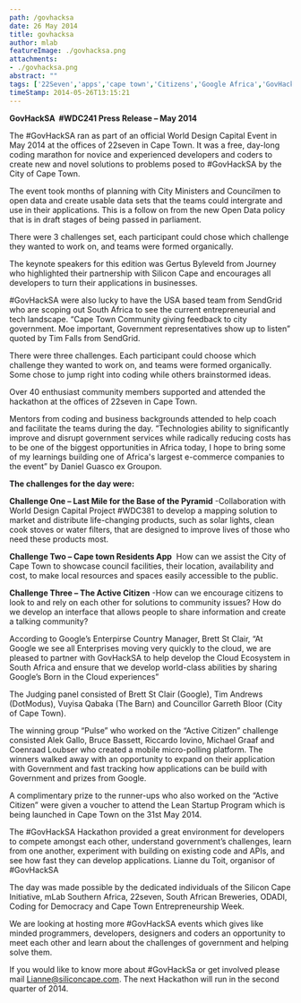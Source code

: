 ```yaml
---
path: /govhacksa
date: 26 May 2014
title: govhacksa
author: mlab
featureImage: ./govhacksa.png
attachments: 
- ./govhacksa.png
abstract: ""
tags: ['22Seven','apps','cape town','Citizens','Google Africa','GovHackSA','Hackathon','mLab','mobile','World Design Capital 2014']
timeStamp: 2014-05-26T13:15:21
---
```


**GovHackSA  #WDC241 Press Release – May 2014**

The #GovHackSA ran as part of an official World Design Capital Event in May 2014 at the offices of 22seven in Cape Town. It was a free, day-long coding marathon for novice and experienced developers and coders to create new and novel solutions to problems posed to #GovHackSA by the City of Cape Town.

The event took months of planning with City Ministers and Councilmen to open data and create usable data sets that the teams could intergrate and use in their applications. This is a follow on from the new Open Data policy that is in draft stages of being passed in parliament.

There were 3 challenges set, each participant could chose which challenge they wanted to work on, and teams were formed organically.

The keynote speakers for this edition was Gertus Byleveld from Journey who highlighted their partnership with Silicon Cape and encourages all developers to turn their applications in businesses.

#GovHackSA were also lucky to have the USA based team from SendGrid who are scoping out South Africa to see the current entrepreneurial and tech landscape. “Cape Town Community giving feedback to city government. Moe important, Government representatives show up to listen” quoted by Tim Falls from SendGrid.

There were three challenges. Each participant could choose which challenge they wanted to work on, and teams were formed organically. Some chose to jump right into coding while others brainstormed ideas.

Over 40 enthusiast community members supported and attended the hackathon at the offices of 22seven in Cape Town.

Mentors from coding and business backgrounds attended to help coach and facilitate the teams during the day. “Technologies ability to significantly improve and disrupt government services while radically reducing costs has to be one of the biggest opportunities in Africa today, I hope to bring some of my learnings building one of Africa's largest e-commerce companies to the event” by Daniel Guasco ex Groupon.

**The challenges for the day were:**

**Challenge One – Last Mile for the Base of the Pyramid** -Collaboration with World Design Capital Project #WDC381 to develop a mapping solution to market and distribute life-changing products, such as solar lights, clean cook stoves or water filters, that are designed to improve lives of those who need these products most.

**Challenge Two – Cape town Residents App**  How can we assist the City of Cape Town to showcase council facilities, their location, availability and cost, to make local resources and spaces easily accessible to the public.

**Challenge Three – The Active Citizen** -How can we encourage citizens to look to and rely on each other for solutions to community issues? How do we develop an interface that allows people to share information and create a talking community?

According to Google’s Enterpirse Country Manager, Brett St Clair, “At Google we see all Enterprises moving very quickly to the cloud, we are pleased to partner with GovHackSA to help develop the Cloud Ecosystem in South Africa and ensure that we develop world-class abilities by sharing Google’s Born in the Cloud experiences”

The Judging panel consisted of Brett St Clair (Google), Tim Andrews (DotModus), Vuyisa Qabaka (The Barn) and Councillor Garreth Bloor (City of Cape Town).

The winning group “Pulse” who worked on the “Active Citizen” challenge consisted Alek Gallo, Bruce Bassett, Riccardo Iovino, Michael Graaf and Coenraad Loubser who created a mobile micro-polling platform. The winners walked away with an opportunity to expand on their application with Government and fast tracking how applications can be build with Government and prizes from Google.

A complimentary prize to the runner-ups who also worked on the “Active Citizen” were given a voucher to attend the Lean Startup Program which is being launched in Cape Town on the 31st May 2014.

The #GovHackSA Hackathon provided a great environment for developers to compete amongst each other, understand government’s challenges, learn from one another, experiment with building on existing code and APIs, and see how fast they can develop applications. Lianne du Toit, organisor of #GovHackSA

The day was made possible by the dedicated individuals of the Silicon Cape Initiative, mLab Southern Africa, 22seven, South African Breweries, ODADI, Coding for Democracy and Cape Town Entrepreneurship Week.

We are looking at hosting more #GovHackSA events which gives like minded programmers, developers, designers and coders an opportunity to meet each other and learn about the challenges of government and helping solve them.

If you would like to know more about #GovHackSa or get involved please mail [Lianne@siliconcape.com](mailto:Lianne@siliconcape.com). The next Hackathon will run in the second quarter of 2014.


